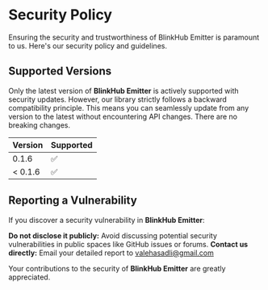 # Security Policy

Ensuring the security and trustworthiness of BlinkHub Emitter is paramount to us. Here's our security policy and guidelines.

## Supported Versions

Only the latest version of **BlinkHub Emitter** is actively supported with security updates. 
However, our library strictly follows a backward compatibility principle. 
This means you can seamlessly update from any version to the latest without encountering API changes. There are no breaking changes.

| Version | Supported          |
| ------- | ------------------ |
| 0.1.6   | :white_check_mark: |
| < 0.1.6 | :white_check_mark: |

## Reporting a Vulnerability

If you discover a security vulnerability in **BlinkHub Emitter**:

**Do not disclose it publicly:** Avoid discussing potential security vulnerabilities in public spaces like GitHub issues or forums.
**Contact us directly:** Email your detailed report to valehasadli@gmail.com

Your contributions to the security of **BlinkHub Emitter** are greatly appreciated.
